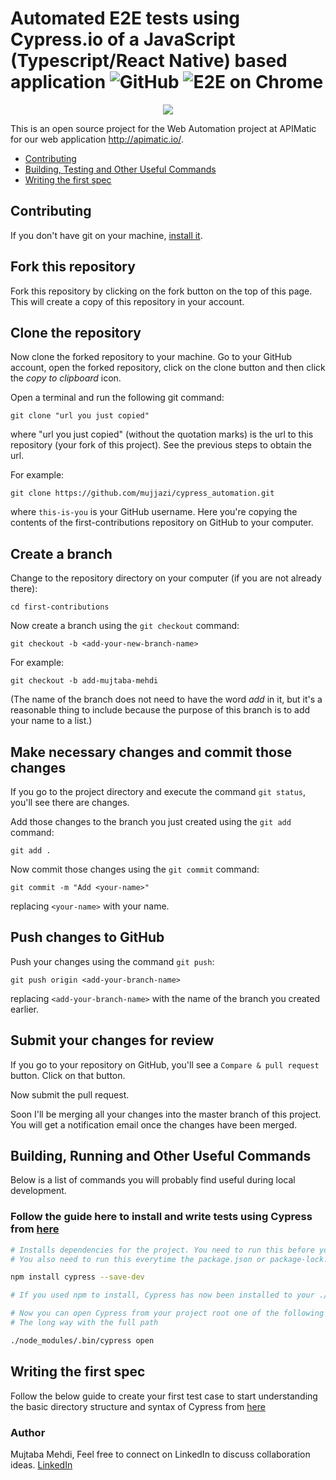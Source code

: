 # Automated E2E tests using Cypress.io of a JavaScript (Typescript/React Native) based application ![GitHub](https://img.shields.io/github/license/mujjazi/cypress_jenkins) ![E2E on Chrome](https://github.com/mujjazi/Cypress_Jenkins/workflows/E2E%20on%20Chrome/badge.svg) 

<div align="center">
  <img src="https://cdn.deliciousbrains.com/content/uploads/2018/09/28135025/db-End2EndTestingCypress-1540x748.jpg"><br>
</div>

This is an open source project for the Web Automation project at APIMatic for our web application http://apimatic.io/.

- [Contributing](#contributing)
- [Building, Testing and Other Useful Commands](#building-testing-and-other-useful-commands)
- [Writing the first spec](#writing-the-first-spec)

## Contributing

If you don't have git on your machine, [install it]( https://help.github.com/articles/set-up-git/).

## Fork this repository

Fork this repository by clicking on the fork button on the top of this page.
This will create a copy of this repository in your account.

## Clone the repository


Now clone the forked repository to your machine. Go to your GitHub account, open the forked repository, click on the clone button and then click the *copy to clipboard* icon.

Open a terminal and run the following git command:

```
git clone "url you just copied"
```
where "url you just copied" (without the quotation marks) is the url to this repository (your fork of this project). See the previous steps to obtain the url.


For example:
```
git clone https://github.com/mujjazi/cypress_automation.git
```
where `this-is-you` is your GitHub username. Here you're copying the contents of the first-contributions repository on GitHub to your computer.

## Create a branch

Change to the repository directory on your computer (if you are not already there):

```
cd first-contributions
```
Now create a branch using the `git checkout` command:
```
git checkout -b <add-your-new-branch-name>
```

For example:
```
git checkout -b add-mujtaba-mehdi
```
(The name of the branch does not need to have the word *add* in it, but it's a reasonable thing to include because the purpose of this branch is to add your name to a list.)

## Make necessary changes and commit those changes

If you go to the project directory and execute the command `git status`, you'll see there are changes.


Add those changes to the branch you just created using the `git add` command:

```
git add .
```

Now commit those changes using the `git commit` command:
```
git commit -m "Add <your-name>"
```
replacing `<your-name>` with your name.

## Push changes to GitHub

Push your changes using the command `git push`:
```
git push origin <add-your-branch-name>
```
replacing `<add-your-branch-name>` with the name of the branch you created earlier.

## Submit your changes for review

If you go to your repository on GitHub, you'll see a  `Compare & pull request` button. Click on that button.

Now submit the pull request.

Soon I'll be merging all your changes into the master branch of this project. You will get a notification email once the changes have been merged.


## Building, Running and Other Useful Commands

Below is a list of commands you will probably find useful during local development.

### Follow the guide here to install and write tests using Cypress from [here](https://docs.cypress.io/guides/getting-started/installing-cypress.html#System-requirements) 

```bash
# Installs dependencies for the project. You need to run this before you start any work.
# You also need to run this everytime the package.json or package-lock.json files change.

npm install cypress --save-dev

# If you used npm to install, Cypress has now been installed to your ./node_modules directory, with its binary executable accessible from ./node_modules/.bin.

# Now you can open Cypress from your project root one of the following ways:
# The long way with the full path

./node_modules/.bin/cypress open

```

## Writing the first spec
Follow the below guide to create your first test case to start understanding the basic directory structure and syntax of Cypress from [here](https://docs.cypress.io/guides/getting-started/writing-your-first-test.html#Write-your-first-test)



### Author
Mujtaba Mehdi,
Feel free to connect on LinkedIn to discuss collaboration ideas.
[LinkedIn](https://www.linkedin.com/in/mujtabamehdi9)
